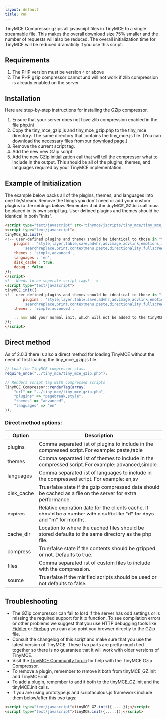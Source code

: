 ```yaml
---
layout: default
title: PHP
---
```


TinyMCE Compressor gzips all javascript files in TinyMCE to a single streamable file. This makes the overall download size 75% smaller and the number of requests will also be reduced. The overall initialization time for TinyMCE will be reduced dramaticly if you use this script.

## Requirements

1.  The PHP version must be version 4 or above
2.  The PHP gzip compressor cannot and will not work if zlib compression is already enabled on the server.

## Installation

Here are step-by-step instructions for installing the GZip compressor.

1.  Ensure that your server does not have zlib compression enabled in the file php.ini
2.  Copy the tiny_mce_gzip.js and tiny_mce_gzip.php to the tiny_mce directory. The same directory that contains the tiny_mce.js file. (You can download the necessary files from our [download page](http://archive.tinymce.com/download/download.php).)
3.  Remove the current script tag.
    <script type="text/javascript" src="tinymce/jscripts/tiny_mce/tiny_mce.js"></script>
4.  Add the new new GZip script
    <script type="text/javascript" src="tinymce/jscripts/tiny_mce/tiny_mce_gzip.js"></script>
5.  Add the new GZip initialization call that will tell the compressor what to include in the output. This should be all of the plugins, themes, and languages required by your TinyMCE implementation.

## Example of Initialization

The example below packs all of the plugins, themes, and languages into one file/stream. Remove the things you don't need or add your custom plugins to the settings below. Remember that the tinyMCE_GZ.init call must be placed in its own script tag. User defined plugins and themes should be identical in both "inits".

```html
<script type="text/javascript" src="tinymce/jscripts/tiny_mce/tiny_mce_gzip.js"></script>
<script type="text/javascript">
tinyMCE_GZ.init({
<!-- user-defined plugins and themes should be identical to those in "tinyMCE.init" below.-->
	plugins : 'style,layer,table,save,advhr,advimage,advlink,emotions,iespell,insertdatetime,preview,media,'+
        'searchreplace,print,contextmenu,paste,directionality,fullscreen,noneditable,visualchars,nonbreaking,xhtmlxtras',
	themes : 'simple,advanced',
	languages : 'en',
	disk_cache : true,
	debug : false
});
</script>
<!-- Needs to be seperate script tags! -->
<script type="text/javascript">
tinyMCE.init({
<!-- user-defined plugins and themes should be identical to those in "tinyMCE_GZ.init" above i.e.-->
        plugins : 'style,layer,table,save,advhr,advimage,advlink,emotions,iespell,insertdatetime,preview,media,'+
        'searchreplace,print,contextmenu,paste,directionality,fullscreen,noneditable,visualchars,nonbreaking,xhtmlxtras',
	themes : 'simple,advanced',

	.. now add your normal init, which will not be added to the tinyMCE_GZ.init above ..
});
</script>
```

## Direct method

As of 2.0.3 there is also a direct method for loading TinyMCE without the need of first loading the tiny_mce_gzip.js file.

```js
// Load the TinyMCE compressor class
require_once("../tiny_mce/tiny_mce_gzip.php");

// Renders script tag with compressed scripts
TinyMCE_Compressor::renderTag(array(
    "url" => "../tiny_mce/tiny_mce_gzip.php",
    "plugins" => "pagebreak,style",
    "themes" => "advanced",
    "languages" => "en"
));
```

### Direct method options:

| Option | Description |
| --- | --- |
| plugins | Comma separated list of plugins to include in the compressed script. For example: paste,table |
| themes | Comma separated list of themes to include in the compressed script. For example: advanced,simple |
| languages | Comma separated list of languages to include in the compressed script. For example: en,sv |
| disk_cache | True/false state if the gzip compressed data should be cached as a file on the server for extra performance. |
| expires | Relative expiration date for the clients cache. It should be a number with a suffix like "d" for days and "m" for months. |
| cache_dir | Location to where the cached files should be stored defaults to the same directory as the php file. |
| compress | True/false state if the contents should be gzipped or not. Defaults to true. |
| files | Comma separated list of custom files to include with the compression. |
| source | True/false if the minified scripts should be used or not defaults to false. |

## Troubleshooting

*   The GZip compressor can fail to load if the server has odd settings or is missing the required support for it to function. To see compilation errors or other problems we suggest that you use HTTP debugging tools like [Fiddler](http://www.fiddlertool.com/fiddler/) or [Firebug](http://www.getfirebug.com/) you can also point you browser directly to the GZip file.
*   Consult the changelog of this script and make sure that you use the latest version of TinyMCE. These two parts are pretty much tied together so there is no guarantee that it will work with older versions of TinyMCE.
*   Visit the [TinyMCE Community forum](https://community.tiny.cloud) for help with the TinyMCE Gzip Compressor.
*   To remove a plugin, remember to remove it both from tinyMCE_GZ.init and TinyMCE.init.
*   To add a plugin, remember to add it both to the tinyMCE_GZ.init and the tinyMCE.init calls.
*   If you are using prototype.js and scriptaculous.js framework include them below/after this two tags:

```html
<script type="text/javascript">tinyMCE_GZ.init({.....});</script>
<script type="text/javascript">tinyMCE.init({.....});</script>
```
